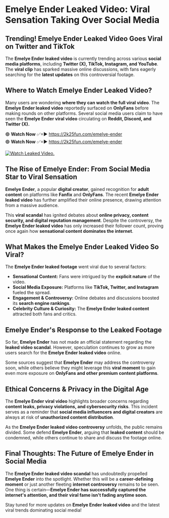 # Emelye Ender Leaked Video: Viral Sensation Taking Over Social Media

## **Trending! Emelye Ender Leaked Video Goes Viral on Twitter and TikTok**
The **Emelye Ender leaked video** is currently trending across various **social media platforms**, including **Twitter (X), TikTok, Instagram, and YouTube**. The **viral clip** has sparked massive online discussions, with fans eagerly searching for the **latest updates** on this controversial footage.

## **Where to Watch Emelye Ender Leaked Video?**
Many users are wondering **where they can watch the full viral video**. The **Emelye Ender leaked video** reportedly surfaced on **OnlyFans** before making rounds on other platforms. Several social media users claim to have seen the **Emelye Ender viral video** circulating on **Reddit, Discord, and Twitter (X).**

🟢 **Watch Now** ✅=► https://2k25fun.com/emelye-ender  
🟢 **Watch Now** ✅=► https://2k25fun.com/emelye-ender  

[![Watch Leaked Video.](https://miro.medium.com/v2/resize:fit:828/format:webp/1*cilzJN44JGOrTw9NJCrNHA.gif "Watch Leaked Video")](https://2k25fun.com/emelye-ender)

## **The Rise of Emelye Ender: From Social Media Star to Viral Sensation**
**Emelye Ender**, a popular **digital creator**, gained recognition for **adult content** on platforms like **Fanfix** and **OnlyFans**. The recent **Emelye Ender leaked video** has further amplified their online presence, drawing attention from a massive audience.

This **viral scandal** has ignited debates about **online privacy, content security, and digital reputation management**. Despite the controversy, the **Emelye Ender leaked video** has only increased their follower count, proving once again how **sensational content dominates the internet**.

## **What Makes the Emelye Ender Leaked Video So Viral?**
The **Emelye Ender leaked footage** went viral due to several factors:
- **Sensational Content:** Fans were intrigued by the **explicit nature** of the video.
- **Social Media Exposure:** Platforms like **TikTok, Twitter, and Instagram** fueled the spread.
- **Engagement & Controversy:** Online debates and discussions boosted its **search engine rankings**.
- **Celebrity Culture & Curiosity:** The **Emelye Ender leaked content** attracted both fans and critics.

## **Emelye Ender's Response to the Leaked Footage**
So far, **Emelye Ender** has not made an official statement regarding the **leaked video scandal**. However, speculation continues to grow as more users search for the **Emelye Ender leaked video** online.

Some sources suggest that **Emelye Ender** may address the controversy soon, while others believe they might leverage this **viral moment** to gain even more exposure on **OnlyFans and other premium content platforms**.

## **Ethical Concerns & Privacy in the Digital Age**
The **Emelye Ender viral video** highlights broader concerns regarding **content leaks, privacy violations, and cybersecurity risks**. This incident serves as a reminder that **social media influencers and digital creators** are always at risk of **unauthorized content distribution**.

As the **Emelye Ender leaked video controversy** unfolds, the public remains divided. Some defend **Emelye Ender**, arguing that **leaked content** should be condemned, while others continue to share and discuss the footage online.

## **Final Thoughts: The Future of Emelye Ender in Social Media**
The **Emelye Ender leaked video scandal** has undoubtedly propelled **Emelye Ender** into the spotlight. Whether this will be a **career-defining moment** or just another fleeting **internet controversy** remains to be seen. One thing is certain—**Emelye Ender has successfully captured the internet's attention, and their viral fame isn't fading anytime soon.**

Stay tuned for more updates on **Emelye Ender leaked video** and the latest viral trends dominating social media!